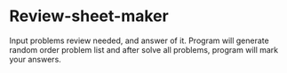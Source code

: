# Review-sheet-maker
Input problems review needed, and answer of it. Program will generate random order problem list and after solve all problems, program will mark your answers.
